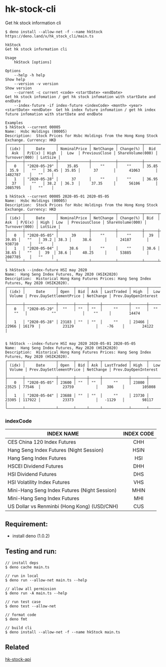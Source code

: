 # hk-stock-cli

Get hk stock information cli

```
$ deno install --allow-net -f --name hkStock https://deno.land/x/hk_stock_cli/main.ts
```

```
hkStock
Get hk stock information cli

Usage
    hkStock [options]

Options
    --help -h help                                                                    Show help
    --version -v version                                                              Show version
    --current -c current <code> <startDate> <endDate>                                 Get hk stock infomation / get hk stock infomation with startDate and endDate
    --index-future -if index-future <indexCode> <month> <year> <startDate> <endDate>  Get hk index future infomation / get hk index future infomation with startDate and endDate

Examples
$ hkStock --current 00005
Name:  Hsbc Holdings (00005)
Description:  Stock Prices for Hsbc Holdings from the Hong Kong Stock Exchange. Currency: HKD
┌───────┬──────────────┬──────────────┬───────────┬───────────┬───────┬───────┬────────┬───────┬───────┬───────────────┬──────────────────┬───────────────┬─────────┐
│ (idx) │     Date     │ NominalPrice │ NetChange │ Change(%) │  Bid  │  Ask  │ P/E(x) │ High  │  Low  │ PreviousClose │ ShareVolume(000) │ Turnover(000) │ LotSize │
├───────┼──────────────┼──────────────┼───────────┼───────────┼───────┼───────┼────────┼───────┼───────┼───────────────┼──────────────────┼───────────────┼─────────┤
│   0   │ "2020-05-29" │    35.85     │    ""     │    ""     │ 35.85 │ 35.9  │   ""   │ 36.45 │ 35.85 │      37       │      41063       │    1482787    │   ""    │
│   1   │ "2020-05-28" │      37      │    ""     │    ""     │ 36.95 │  37   │   ""   │ 38.2  │ 36.3  │     37.35     │      56106       │    2085795    │   ""    │

$ hkStock --current 00005 2020-05-01 2020-05-05
Name:  Hsbc Holdings (00005)
Description:  Stock Prices for Hsbc Holdings from the Hong Kong Stock Exchange. Currency: HKD
┌───────┬──────────────┬──────────────┬───────────┬───────────┬──────┬───────┬────────┬──────┬──────┬───────────────┬──────────────────┬───────────────┬─────────┐
│ (idx) │     Date     │ NominalPrice │ NetChange │ Change(%) │ Bid  │  Ask  │ P/E(x) │ High │ Low  │ PreviousClose │ ShareVolume(000) │ Turnover(000) │ LotSize │
├───────┼──────────────┼──────────────┼───────────┼───────────┼──────┼───────┼────────┼──────┼──────┼───────────────┼──────────────────┼───────────────┼─────────┤
│   0   │ "2020-05-05" │      39      │    ""     │    ""     │  39  │ 39.05 │   ""   │ 39.2 │ 38.3 │     38.6      │      24187       │    938710     │   ""    │
│   1   │ "2020-05-04" │     38.6     │    ""     │    ""     │ 38.6 │ 38.65 │   ""   │  39  │ 38.6 │     40.25     │      53885       │    2087785    │   ""    │
└───────┴──────────────┴──────────────┴───────────┴───────────┴──────┴───────┴────────┴──────┴──────┴───────────────┴──────────────────┴───────────────┴─────────┘

$ hkStock --index-future HSI may 2020
Name:  Hang Seng Index Futures, May 2020 (HSIK2020)
Description:  Historical Hong Kong Futures Prices: Hang Seng Index Futures, May 2020 (HSIK2020).
┌───────┬──────────────┬───────┬─────┬─────┬────────────┬───────┬───────┬────────┬─────────────────────────┬───────────┬──────────────────────┐
│ (idx) │     Date     │ Open  │ Bid │ Ask │ LastTraded │ High  │  Low  │ Volume │ Prev.DaySettlementPrice │ NetChange │ Prev.DayOpenInterest │
├───────┼──────────────┼───────┼─────┼─────┼────────────┼───────┼───────┼────────┼─────────────────────────┼───────────┼──────────────────────┤
│   0   │ "2020-05-29" │  ""   │ ""  │ ""  │     ""     │  ""   │  ""   │   ""   │           ""            │    ""     │        14474         │
│   1   │ "2020-05-28" │ 23183 │ ""  │ ""  │     ""     │ 23466 │ 22966 │ 16179  │          23129          │    -76    │        24122         │


$ hkStock --index-future HSI may 2020 2020-05-01 2020-05-05
Name:  Hang Seng Index Futures, May 2020 (HSIK2020)
Description:  Historical Hong Kong Futures Prices: Hang Seng Index Futures, May 2020 (HSIK2020).
┌───────┬──────────────┬───────┬─────┬─────┬────────────┬───────┬───────┬────────┬─────────────────────────┬───────────┬──────────────────────┐
│ (idx) │     Date     │ Open  │ Bid │ Ask │ LastTraded │ High  │  Low  │ Volume │ Prev.DaySettlementPrice │ NetChange │ Prev.DayOpenInterest │
├───────┼──────────────┼───────┼─────┼─────┼────────────┼───────┼───────┼────────┼─────────────────────────┼───────────┼──────────────────────┤
│   0   │ "2020-05-05" │ 23600 │ ""  │ ""  │     ""     │ 23800 │ 23525 │ 77546  │          23759          │    386    │        105008        │
│   1   │ "2020-05-04" │ 23688 │ ""  │ ""  │     ""     │ 23730 │ 23305 │ 117922 │          23373          │   -1129   │        98117         │
└───────┴──────────────┴───────┴─────┴─────┴────────────┴───────┴───────┴────────┴─────────────────────────┴───────────┴──────────────────────┘
```

### indexCode
| INDEX NAME                                        | INDEX CODE    |
| ------------------------------------------------- | :-----------: |
| CES China 120 Index Futures                       | CHH           |
| Hang Seng Index Futures (Night Session)           | HSIN          |
| Hang Seng Index Futures                           | HSI           |
| HSCEI Dividend Futures                            | DHH           |
| HSI Dividend Futures                              | DHS           |
| HSI Volatility Index Futures                      | VHS           |
| Mini-Hang Seng Index Futures (Night Session)      | MHIN          |
| Mini-Hang Seng Index Futures                      | MHI           |
| US Dollar vs Renminbi (Hong Kong) (USD/CNH)       | CUS           |

## Requirement:
 - install deno (1.0.2)

## Testing and run:
```
// install deps
$ deno cache main.ts

// run in local
$ deno run --allow-net main.ts --help

// allow all permission
$ deno run -A main.ts --help

// run test case
$ deno test --allow-net

// format code
$ deno fmt

// build cli
$ deno install --allow-net -f --name hkStock main.ts
```

## Related

[hk-stock-api](https://github.com/yeukfei02/hk-stock-api)